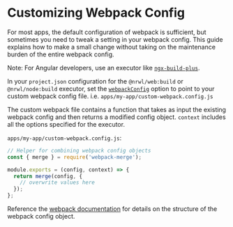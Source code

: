# Customizing Webpack Config

For most apps, the default configuration of webpack is sufficient, but sometimes you need to tweak a setting in your webpack config. This guide explains how to make a small change without taking on the maintenance burden of the entire webpack config.

Note: For Angular developers, use an executor like [`ngx-build-plus`](https://github.com/manfredsteyer/ngx-build-plus).

In your `project.json` configuration for the `@nrwl/web:build` or `@nrwl/node:build` executor, set the [`webpackConfig`](/web/build#webpackconfig) option to point to your custom webpack config file. i.e. `apps/my-app/custom-webpack.config.js`

The custom webpack file contains a function that takes as input the existing webpack config and then returns a modified config object. `context` includes all the options specified for the executor.

`apps/my-app/custom-webpack.config.js`:

```typescript
// Helper for combining webpack config objects
const { merge } = require('webpack-merge');

module.exports = (config, context) => {
  return merge(config, {
    // overwrite values here
  });
};
```

Reference the [webpack documentation](https://webpack.js.org/configuration/) for details on the structure of the webpack config object.
